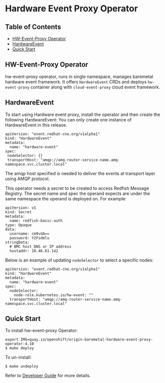 # Hardware Event Proxy Operator
## Table of Contents

- [HW-Event-Proxy Operator](#hw-event-proxy-operator)
- [HardwareEvent](#hardwareevent)
- [Quick Start](#quick-start)

## HW-Event-Proxy Operator
hw-event-proxy operator, runs in single namespace, manages baremetal hardware event framework.
It offers `HardwareEvent` CRDs and deploys `hw-event-proxy` container along with `cloud-event-proxy` cloud event framework.


## HardwareEvent
To start using Hardware event proxy, install the operator and then create the following HardwareEvent:
You can only create one instance of HardwareEvent in this release.
```
apiVersion: "event.redhat-cne.org/v1alpha1"
kind: "HardwareEvent"
metadata:
  name: "hardware-event"
spec:
 nodeSelector: {}
 transportHost: "amqp://amq-router-service-name.amq-namespace.svc.cluster.local"
```
The amqp host specified is needed to deliver the events at transport layer using AMQP protocol.

This operator needs a secret to be created to access Redfish
Message Registry.
The secret name and spec the operand expects are under the same namespace
the operand is deployed on. For example:
```
apiVersion: v1
kind: Secret
metadata:
  name: redfish-basic-auth
type: Opaque
data:
  username: cm9vdA==
  password: Y2Fsdmlu
stringData:
  # BMC host DNS or IP address
  hostaddr: 10.46.61.142
```

Below is an example of updating `nodeSelector` to select a specific nodes:

```
apiVersion: "event.redhat-cne.org/v1alpha1"
kind: "HardwareEvent"
metadata:
  name: "hardware-event"
spec:
  nodeSelector:
    node-role.kubernetes.io/hw-event: ""
  transportHost: "amqp://amq-router-service-name.amq-namespace.svc.cluster.local"
```

## Quick Start

To install hw-event-proxy Operator:
```
export IMG=quay.io/openshift/origin-baremetal-hardware-event-proxy-operator:4.10
$ make deploy
```

To un-install:
```
$ make undeploy
```
Refer to [Developer Guide](docs/development.md) for more details.
